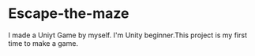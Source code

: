 # Escape-the-maze
I made a Uniyt Game by myself.
I'm Unity beginner.This project is my first time to make a game.
